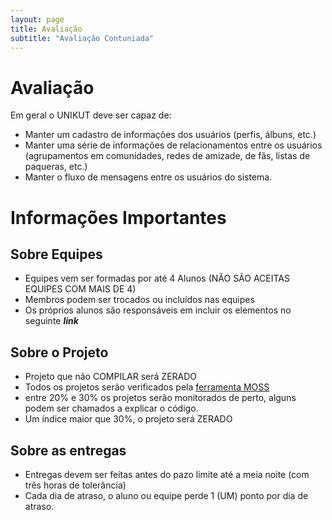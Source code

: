 ```yaml
---
layout: page
title: Avaliação
subtitle: "Avaliação Contuniada"
---
```


# Avaliação 

Em geral o UNIKUT deve ser capaz de:

- Manter um cadastro de informações dos usuários (perfis, álbuns, etc.)
- Manter uma série de informações de relacionamentos entre os usuários (agrupamentos em comunidades, redes de amizade, de fãs, listas de paqueras, etc.)
- Manter o fluxo de mensagens entre os usuários do sistema.

# Informações Importantes

## Sobre Equipes

- Equipes vem ser formadas por até 4 Alunos (NÃO SÃO ACEITAS EQUIPES COM MAIS DE 4)
- Membros podem ser trocados ou incluídos nas equipes
- Os próprios alunos são responsáveis em incluir os elementos no seguinte ***link***

## Sobre o Projeto

- Projeto que não COMPILAR será ZERADO
- Todos os projetos serão verificados pela [ferramenta MOSS](https://theory.stanford.edu/~aiken/moss/)
- entre 20% e 30% os projetos serão monitorados de perto, alguns podem ser chamados a explicar o código.
- Um índice maior que 30%, o projeto será ZERADO

## Sobre as entregas

- Entregas devem ser feitas antes do pazo limite até a meia noite (com três horas de tolerância)
- Cada dia de atraso, o aluno ou equipe perde 1 (UM) ponto por dia de atraso. 
